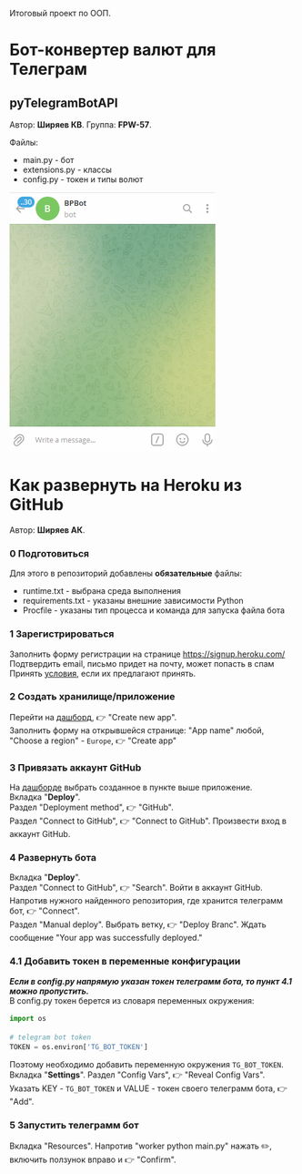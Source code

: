 Итоговый проект по ООП.
# Бот-конвертер валют для Телеграм
## pyTelegramBotAPI
 
Автор: **Ширяев КВ**. 
Группа: **FPW-57**.  

Файлы:  
- main.py - бот  
- extensions.py - классы  
- config.py - токен и типы волют  

![pyTelegramBotAPI](Preview.gif)  

# Как развернуть на Heroku из GitHub

Автор: **Ширяев АК**. 

### 0 Подготовиться

Для этого в репозиторий добавлены **обязательные** файлы:

- runtime.txt  - выбрана среда выполнения
- requirements.txt  - указаны внешние зависимости Python
- Procfile - указаны тип процесса и команда для запуска файла бота

### 1 Зарегистрироваться

Заполнить форму регистрации на странице https://signup.heroku.com/  
Подтвердить email, письмо придет на почту, может попасть в спам  
Принять [условия](https://dashboard.heroku.com/terms-of-service), если их предлагают принять.

### 2 Создать хранилище/приложение

Перейти на [дашборд](https://dashboard.heroku.com/apps), 👉 "Create new app".  
Заполнить форму на открывшейся странице: "App name" любой, "Choose a region" - `Europe`, 👉 "Create app"

### 3 Привязать аккаунт GitHub  
На [дашборде](https://dashboard.heroku.com/apps) выбрать созданное в пункте выше приложение.  
Вкладка "**Deploy**".  
Раздел "Deployment method", 👉 "GitHub".  
Раздел "Connect to GitHub", 👉 "Connect to GitHub". Произвести вход в аккаунт GitHub.  

### 4 Развернуть бота
Вкладка "**Deploy**".  
Раздел "Connect to GitHub", 👉 "Search". Войти в аккаунт GitHub.  
Напротив нужного найденного репозитория, где хранится телеграмм бот, 👉 "Connect".  
Раздел "Manual deploy". Выбрать ветку, 👉 "Deploy Branc". Ждать сообщение "Your app was successfully deployed."

### 4.1 Добавить токен в переменные конфигурации
***Если в config.py напрямую указан токен телеграмм бота, то пункт 4.1 можно пропустить.***  
В config.py токен берется из словаря переменных окружения:
```python
import os

# telegram bot token
TOKEN = os.environ['TG_BOT_TOKEN']
```
Поэтому необходимо добавить переменную окружения `TG_BOT_TOKEN`.  
Вкладка "**Settings**".
Раздел "Config Vars", 👉 "Reveal Config Vars".  
Указать KEY - `TG_BOT_TOKEN` и VALUE - токен своего телеграмм бота, 👉 "Add".

### 5 Запустить телеграмм бот 
Вкладка "Resources". Напротив "worker python main.py" нажать ✏️, включить ползунок вправо и 👉 "Confirm".  